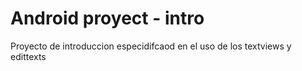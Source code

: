 # Android proyect - intro

Proyecto de introduccion especidifcaod en el uso de los textviews y edittexts